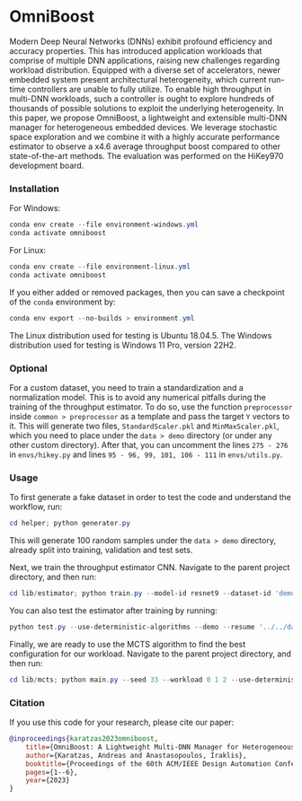 # OmniBoost

Modern Deep Neural Networks (DNNs) exhibit profound efficiency and accuracy properties. This has introduced application workloads that comprise of multiple DNN applications, raising new challenges regarding workload distribution. Equipped with a diverse set of accelerators, newer embedded system present architectural heterogeneity, which current run-time controllers are unable to fully utilize. To enable high throughput in multi-DNN workloads, such a controller is ought to explore hundreds of thousands of possible solutions to exploit the underlying heterogeneity. In this paper, we propose OmniBoost, a lightweight and extensible multi-DNN manager for heterogeneous embedded devices. We leverage stochastic space exploration and we combine it with a highly accurate performance estimator to observe a x4.6 average throughput boost compared to other state-of-the-art methods. The evaluation was performed on the HiKey970 development board.

### Installation 


For Windows:
```powershell
conda env create --file environment-windows.yml
conda activate omniboost
```

For Linux:
```powershell
conda env create --file environment-linux.yml
conda activate omniboost
```

If you either added or removed packages, then you can save a checkpoint of the `conda` environment by:

```powershell
conda env export --no-builds > environment.yml
```

The Linux distribution used for testing is Ubuntu 18.04.5. The Windows distribution used for testing is Windows 11 Pro, version 22H2.

### Optional

For a custom dataset, you need to train a standardization and a normalization model. This is to avoid any numerical pitfalls during the training of the throughput estimator. To do so, use the function `preprocessor` inside `common > preprocessor` as a template and pass the target `Y` vectors to it. This will generate two files, `StandardScaler.pkl` and `MinMaxScaler.pkl`, which you need to place under the `data > demo` directory (or  under any other custom directory). After that, you can uncomment the lines `275 - 276` in `envs/hikey.py` and lines `95 - 96, 99, 101, 106 - 111` in `envs/utils.py`.

### Usage

To first generate a fake dataset in order to test the code and understand the workflow, run:

```powershell
cd helper; python generator.py
```

This will generate 100 random samples under the `data > demo` directory, already split into training, validation and test sets.

Next, we train the throughput estimator CNN. Navigate to the parent project directory, and then run:

```powershell
cd lib/estimator; python train.py --model-id resnet9 --dataset-id 'demo' --use-deterministic-algorithms --dataset-path '../../data/demo/' --name demo --auto-save --info --out-data-dir '../../data/demo/experiments' --use-tensorboard --use-wandb
```

You can also test the estimator after training by running:

```powershell
python test.py --use-deterministic-algorithms --demo --resume '../../data/demo/experiments/<demo>/model/<model>.pth'
```

Finally, we are ready to use the MCTS algorithm to find the best configuration for our workload. Navigate to the parent project directory, and then run:

```powershell
cd lib/mcts; python main.py --seed 33 --workload 0 1 2 --use-deterministic-algorithms --demo --auto-set --resume '../../data/demo/experiments/<demo>/model/<model>.pth'
```

### Citation

If you use this code for your research, please cite our paper:

```bibtex
@inproceedings{karatzas2023omniboost,
    title={OmniBoost: A Lightweight Multi-DNN Manager for Heterogeneous Embedded Devices},
    author={Karatzas, Andreas and Anastasopoulos, Iraklis},
    booktitle={Proceedings of the 60th ACM/IEEE Design Automation Conference},
    pages={1--6},
    year={2023}
}
```
